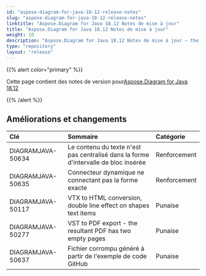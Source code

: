 ```yaml
---
id: "aspose-diagram-for-java-18-12-release-notes"
slug: "aspose-diagram-for-java-18-12-release-notes"
linktitle: "Aspose.Diagram for Java 18.12 Notes de mise à jour"
title: "Aspose.Diagram for Java 18.12 Notes de mise à jour"
weight: 10
description: "Aspose.Diagram for Java 18.12 Notes de mise à jour – the latest updates and fixes."
type: "repository"
layout: "release"
---
```

{{% alert color="primary" %}} 

Cette page contient des notes de version pour[Aspose.Diagram for Java 18.12](https://releases.aspose.com/diagram/java/release-notes/2018/aspose-diagram-for-java-18-12-release-notes/)

{{% /alert %}} 
## **Améliorations et changements**

|**Clé**|**Sommaire**|**Catégorie**|
|:- |:- |:- |
|DIAGRAMJAVA-50634|Le contenu du texte n'est pas centralisé dans la forme d'intervalle de bloc insérée|Renforcement|
|DIAGRAMJAVA-50635|Connecteur dynamique ne connectant pas la forme exacte|Renforcement|
|DIAGRAMJAVA-50117|VTX to HTML conversion, double line effect on shapes text items|Punaise|
|DIAGRAMJAVA-50277|VST to PDF export - the resultant PDF has two empty pages|Punaise|
|DIAGRAMJAVA-50637|Fichier corrompu généré à partir de l'exemple de code GitHub|Punaise|

